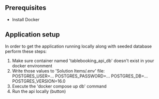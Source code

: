 ## Prerequisites

* Install Docker

## Application setup

In order to get the application running locally along with seeded database perform these steps:

1. Make sure container named 'tablebooking_api_db' doesn't exist in your docker environment
2. Write those values to 'Solution Items/.env' file:	
    POSTGRES_USER=...
    POSTGRES_PASSWORD=...
    POSTGRES_DB=...
    POSTGRES_VERSION=16.0
3. Execute the 'docker compose up db' command
4. Run the api locally (button)
